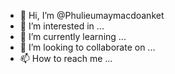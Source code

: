 - 👋 Hi, I’m @Phulieumaymacdoanket
- 👀 I’m interested in ...
- 🌱 I’m currently learning ...
- 💞️ I’m looking to collaborate on ...
- 📫 How to reach me ...

<!---
Phulieumaymacdoanket/Phulieumaymacdoanket is a ✨ special ✨ repository because its `README.md` (this file) appears on your GitHub profile.
You can click the Preview link to take a look at your changes.
--->
